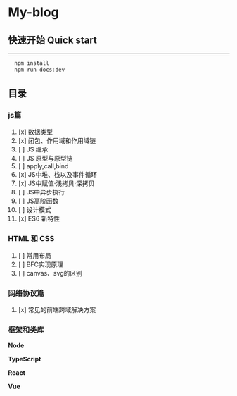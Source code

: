 # My-blog

## 快速开始 Quick start
----

``` js
  npm install
  npm run docs:dev
```

## 目录

### js篇

1. [x] 数据类型
2. [x] 闭包、作用域和作用域链
3. [ ] JS 继承
4. [ ] JS 原型与原型链
5. [ ] apply,call,bind
6. [x] JS中堆、栈以及事件循环
7. [x] JS中赋值·浅拷贝·深拷贝
8. [ ] JS中异步执行
9. [ ] JS高阶函数
10. [ ] 设计模式
11. [x] ES6 新特性

### HTML 和 CSS

1. [ ] 常用布局
2. [ ] BFC实现原理
3. [ ] canvas、svg的区别


### 网络协议篇

1. [x] 常见的前端跨域解决方案

### 框架和类库

**Node**


**TypeScript**


**React**


**Vue**



